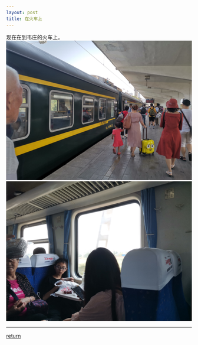 ```yaml
---
layout: post
title: 在火车上
---
```


现在在到韦庄的火车上。
![fig 1](../IMG_20190818_120618.jpg) 
![fig 2](../IMG_20190818_131715.jpg) 

***
[return](https://www.tsinghuamakerxian.cn/) 


